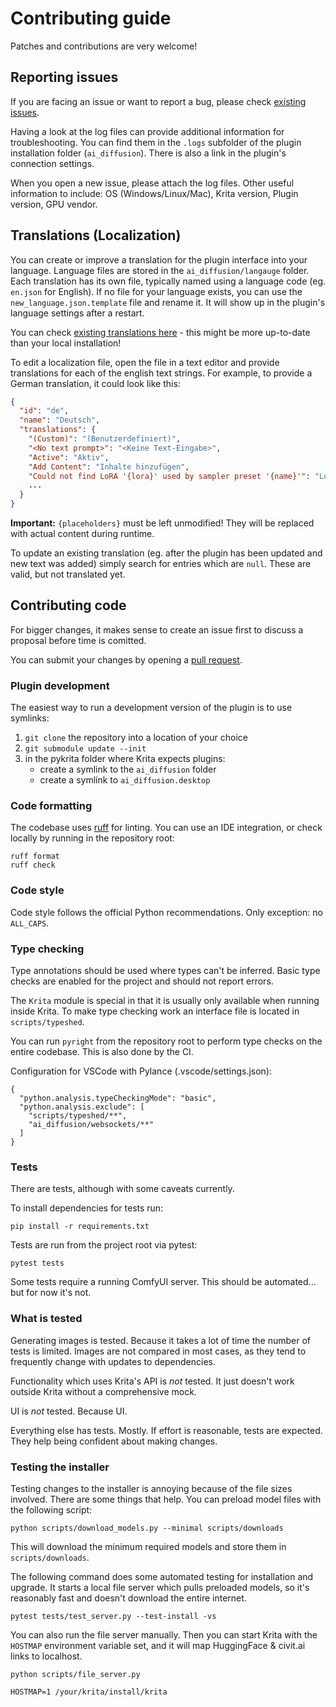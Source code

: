 # Contributing guide

Patches and contributions are very welcome!

## Reporting issues

If you are facing an issue or want to report a bug, please check [existing issues](https://github.com/Acly/krita-ai-diffusion/issues).

Having a look at the log files can provide additional information for troubleshooting. You can find them in the `.logs` subfolder of the plugin installation folder (`ai_diffusion`). There is also a link in the plugin's connection settings.

When you open a new issue, please attach the log files. Other useful information to include: OS (Windows/Linux/Mac), Krita version, Plugin version, GPU vendor.

## Translations (Localization)

You can create or improve a translation for the plugin interface into your language.
Language files are stored in the `ai_diffusion/langauge` folder. Each translation has its own
file, typically named using a language code (eg. `en.json` for English).
If no file for your language exists, you can use the `new_language.json.template` file and
rename it. It will show up in the plugin's language settings after a restart.

You can check [existing translations here](https://github.com/Acly/krita-ai-diffusion/tree/main/ai_diffusion/language) - this might be more up-to-date than your local installation!

To edit a localization file, open the file in a text editor and provide translations for
each of the english text strings. For example, to provide a German translation, it could look
like this:
```json
{
  "id": "de",
  "name": "Deutsch",
  "translations": {
    "(Custom)": "(Benutzerdefiniert)",
    "<No text prompt>": "<Keine Text-Eingabe>",
    "Active": "Aktiv",
    "Add Content": "Inhalte hinzufügen",
    "Could not find LoRA '{lora}' used by sampler preset '{name}'": "LoRA '{lora}' konnte nicht gefunden werden, wird aber von Sampler '{name}' benutzt",
    ...
  }
}
```

**Important:** `{placeholders}` must be left unmodified! They will be replaced with actual content during runtime.

To update an existing translation (eg. after the plugin has been updated and new text was added)
simply search for entries which are `null`. These are valid, but not translated yet.

## Contributing code

For bigger changes, it makes sense to create an issue first to discuss a proposal before time is comitted.

You can submit your changes by opening a [pull request](https://github.com/Acly/krita-ai-diffusion/pulls).

### Plugin development

The easiest way to run a development version of the plugin is to use symlinks:
1. `git clone` the repository into a location of your choice
1. `git submodule update --init`
1. in the pykrita folder where Krita expects plugins:
   * create a symlink to the `ai_diffusion` folder
   * create a symlink to `ai_diffusion.desktop`

### Code formatting

The codebase uses [ruff](https://docs.astral.sh/ruff/) for linting. You can
use an IDE integration, or check locally by running in the repository root:
```
ruff format
ruff check
```

### Code style

Code style follows the official Python recommendations. Only exception: no `ALL_CAPS`.

### Type checking

Type annotations should be used where types can't be inferred. Basic type checks are enabled for the project and should not report errors.

The `Krita` module is special in that it is usually only available when running inside Krita. To make type checking work an interface file is located in `scripts/typeshed`.

You can run `pyright` from the repository root to perform type checks on the entire codebase. This is also done by the CI.

Configuration for VSCode with Pylance (.vscode/settings.json):
```
{
  "python.analysis.typeCheckingMode": "basic",
  "python.analysis.exclude": [
    "scripts/typeshed/**",
    "ai_diffusion/websockets/**"
  ]
}
```

### Tests

There are tests, although with some caveats currently.

To install dependencies for tests run:
```
pip install -r requirements.txt
```
Tests are run from the project root via pytest:
```
pytest tests
```
Some tests require a running ComfyUI server. This should be automated... but for now it's not.

### What is tested
Generating images is tested. Because it takes a lot of time the number of tests is limited. Images are not compared in most cases, as they tend to frequently change with updates to dependencies.

Functionality which uses Krita's API is _not_ tested. It just doesn't work outside Krita without a comprehensive mock.

UI is _not_ tested. Because UI.

Everything else has tests. Mostly. If effort is reasonable, tests are expected. They help being confident about making changes.

### Testing the installer

Testing changes to the installer is annoying because of the file sizes involved. There are some things that help. You can preload model files with the following script:
```
python scripts/download_models.py --minimal scripts/downloads
```
This will download the minimum required models and store them in `scripts/downloads`.

The following command does some automated testing for installation and upgrade. It starts a local file server which pulls preloaded models, so it's reasonably fast and doesn't download the entire internet.
```
pytest tests/test_server.py --test-install -vs
```
You can also run the file server manually. Then you can start Krita with the `HOSTMAP` environment variable set, and it will map HuggingFace & civit.ai links to localhost.
```
python scripts/file_server.py

HOSTMAP=1 /your/krita/install/krita
